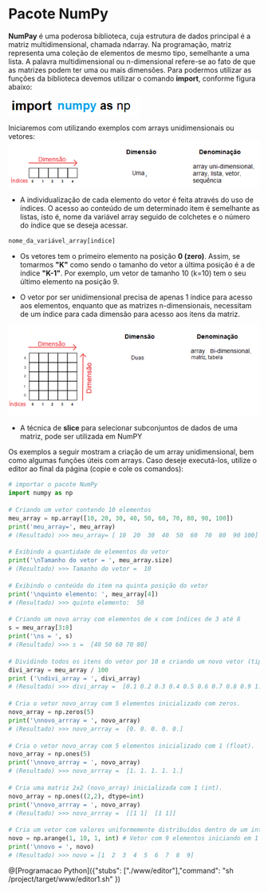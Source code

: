 # Pacote NumPy

<b>NumPay</b> é uma poderosa biblioteca, cuja estrutura de dados principal é a matriz multidimensional, chamada ndarray. Na programação, matriz representa uma coleção de elementos de mesmo tipo, semelhante a uma lista. A palavra multidimensional ou n-dimensional refere-se ao fato de que as matrizes podem ter uma ou mais dimensões. 
Para podermos utilizar as funções da biblioteca devemos utilizar o comando **import**, conforme figura abaixo:

![funcao](/imagens/import_numpy.png)

Iniciaremos com utilizando exemplos com arrays unidimensionais ou vetores:
![funcao](/imagens/vetor.png)

+ A individualização de cada elemento do vetor é feita através do uso de índices. O acesso ao conteúdo de um determinado item é semelhante as listas, isto é, nome da variável array seguido de colchetes e o número do índice que se deseja acessar.
``` python
nome_da_variável_array[indice]
```
+ Os vetores tem o primeiro elemento na posição **0 (zero)**. Assim, se tomarmos **"K"** como sendo o tamanho do vetor a última posição é a de índice **"K-1"**. Por exemplo, um vetor de tamanho 10 (k=10) tem o seu último elemento na posição 9.

+ O vetor por ser unidimensional precisa de apenas 1 índice para acesso aos elementos, enquanto que as matrizes n-dimensionais, necessitam de um índice para cada dimensão para acesso aos itens da matriz.

![funcao](/imagens/array.png)

+ A técnica de **slice** para selecionar subconjuntos de dados de uma matriz, pode ser utilizada em NumPY 

Os exemplos a seguir mostram  a criação de um array unidimensional, bem como algumas funções úteis com arrays. Caso deseje executá-los, utilize o editor ao final da página (copie e cole os comandos):

``` python
# importar o pacote NumPy
import numpy as np

# Criando um vetor contendo 10 elementos
meu_array = np.array([10, 20, 30, 40, 50, 60, 70, 80, 90, 100])
print('meu_array=', meu_array)
# (Resultado) >>> meu_array= [ 10  20  30  40  50  60  70  80  90 100]

# Exibindo a quantidade de elementos do vetor
print('\nTamanho do vetor = ', meu_array.size)
# (Resultado) >>> Tamanho do vetor =  10

# Exibindo o conteúdo do item na quinta posição do vetor
print('\nquinto elemento: ', meu_array[4])
# (Resultado) >>> quinto elemento:  50

# Criando um novo array com elementos de x com índices de 3 até 8
s = meu_array[3:8]
print('\ns = ', s)
# (Resultado) >>> s =  [40 50 60 70 80]

# Dividindo todos os itens do vetor por 10 e criando um novo vetor (tipo float)
divi_array = meu_array / 100
print ('\ndivi_array = ', divi_array)
# (Resultado) >>> divi_array =  [0.1 0.2 0.3 0.4 0.5 0.6 0.7 0.8 0.9 1. ]

# Cria o vetor novo_array com 5 elementos inicializado com zeros.
novo_array = np.zeros(5)
print('\nnovo_arrray = ', novo_array)
# (Resultado) >>> novo_arrray =  [0. 0. 0. 0. 0.]

# Cria o vetor novo_array com 5 elementos inicializado com 1 (float).
novo_array = np.ones(5)
print('\nnovo_arrray = ', novo_array)
# (Resultado) >>> novo_arrray =  [1. 1. 1. 1. 1.]

# Cria uma matriz 2x2 (novo_array) inicializada com 1 (int).
novo_array = np.ones((2,2), dtype=int)
print('\nnovo_arrray = ', novo_array)
# (Resultado) >>> novo_arrray =  [[1 1]  [1 1]]

# Cria um vetor com valores uniformemente distribuídos dentro de um intervalo especificado.
novo = np.arange(1, 10, 1, int) # Vetor com 9 elementos iniciando em 1 até 9 (limite superior não incluso), incrementado de 1 unidade
print('\nnovo = ', novo)
# (Resultado) >>> novo = [1  2  3  4  5  6  7  8  9]

```

@[Programacao Python]({"stubs": ["./www/editor"],"command": "sh /project/target/www/editor1.sh" })
